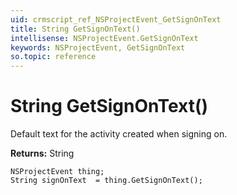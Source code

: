 ```yaml
---
uid: crmscript_ref_NSProjectEvent_GetSignOnText
title: String GetSignOnText()
intellisense: NSProjectEvent.GetSignOnText
keywords: NSProjectEvent, GetSignOnText
so.topic: reference
---
```


# String GetSignOnText()

Default text for the activity created when signing on.

**Returns:** String

```crmscript
NSProjectEvent thing;
String signOnText  = thing.GetSignOnText();
```

